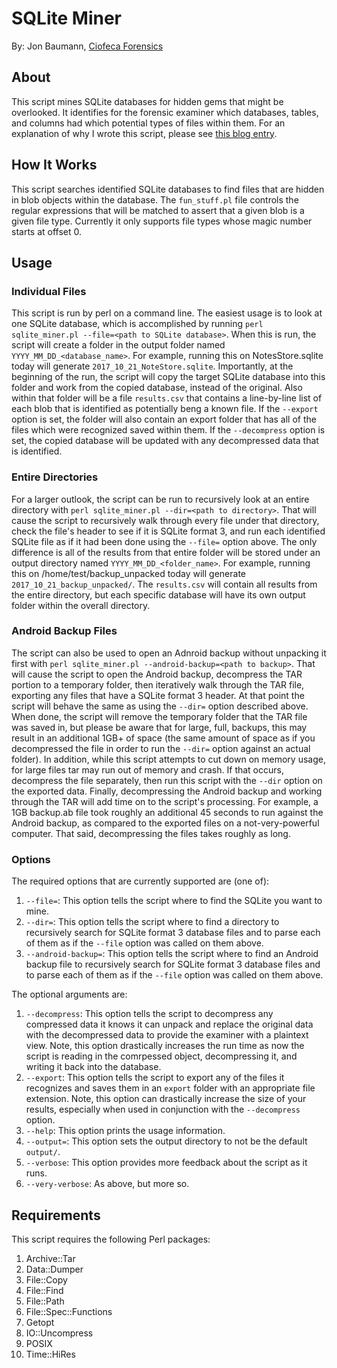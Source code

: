 # SQLite Miner
By: Jon Baumann, [Ciofeca Forensics](https://www.ciofecaforensics.com)

## About
This script mines SQLite databases for hidden gems that might be overlooked. It identifies for the forensic examiner which databases, tables, and columns had which potential types of files within them. For an explanation of why I wrote this script, please see [this blog entry](https://www.ciofecaforensics.com/2017/10/23/mining-hidden-gems-with-sqlite-miner/).

## How It Works
This script searches identified SQLite databases to find files that are hidden in blob objects within the database. The `fun_stuff.pl` file controls the regular expressions that will be matched to assert that a given blob is a given file type. Currently it only supports file types whose magic number starts at offset 0.

## Usage
### Individual Files
This script is run by perl on a command line. The easiest usage is to look at one SQLite database, which is accomplished by running `perl sqlite_miner.pl --file=<path to SQLite database>`. When this is run, the script will create a folder in the output folder named `YYYY_MM_DD_<database_name>`. For example, running this on NotesStore.sqlite today will generate `2017_10_21_NoteStore.sqlite`. Importantly, at the beginning of the run, the script will copy the target SQLite database into this folder and work from the copied database, instead of the original. Also within that folder will be a file `results.csv` that contains a line-by-line list of each blob that is identified as potentially beng a known file. If the `--export` option is set, the folder will also contain an export folder that has all of the files which were recognized saved within them. If the `--decompress` option is set, the copied database will be updated with any decompressed data that is identified.

### Entire Directories
For a larger outlook, the script can be run to recursively look at an entire directory with `perl sqlite_miner.pl --dir=<path to directory>`. That will cause the script to recursively walk through every file under that directory, check the file's header to see if it is SQLite format 3, and run each identified SQLite file as if it had been done using the `--file=` option above. The only difference is all of the results from that entire folder will be stored under an output directory named `YYYY_MM_DD_<folder_name>`. For example, running this on /home/test/backup_unpacked today will generate `2017_10_21_backup_unpacked/`. The `results.csv` will contain all results from the entire directory, but each specific database will have its own output folder within the overall directory.

### Android Backup Files
The script can also be used to open an Adnroid backup without unpacking it first with `perl sqlite_miner.pl --android-backup=<path to backup>`. That will cause the script to open the Android backup, decompress the TAR portion to a temporary folder, then iteratively walk through the TAR file, exporting any files that have a SQLite format 3 header. At that point the script will behave the same as using the `--dir=` option described above. When done, the script will remove the temporary folder that the TAR file was saved in, but please be aware that for large, full, backups, this may result in an additional 1GB+ of space (the same amount of space as if you decompressed the file in order to run the `--dir=` option against an actual folder). In addition, while this script attempts to cut down on memory usage, for large files tar may run out of memory and crash. If that occurs, decompress the file separately, then run this script with the `--dir` option on the exported data. Finally, decompressing the Android backup and working through the TAR will add time on to the script's processing. For example, a 1GB backup.ab file took roughly an additional 45 seconds to run against the Android backup, as compared to the exported files on a not-very-powerful computer. That said, decompressing the files takes roughly as long.

### Options
The required options that are currently supported are (one of):
1. `--file=`: This option tells the script where to find the SQLite you want to mine. 
2. `--dir=`: This option tells the script where to find a directory to recursively search for SQLite format 3 database files and to parse each of them as if the `--file` option was called on them above.
3. `--android-backup=`: This option tells the script where to find an Android backup file to recursively search for SQLite format 3 database files and to parse each of them as if the `--file` option was called on them above.

The optional arguments are:
1. `--decompress`: This option tells the script to decompress any compressed data it knows it can unpack and replace the original data with the decompressed data to provide the examiner with a plaintext view. Note, this option drastically increases the run time as now the script is reading in the comrpessed object, decompressing it, and writing it back into the database.
2. `--export`: This option tells the script to export any of the files it recognizes and saves them in an `export` folder with an appropriate file extension. Note, this option can drastically increase the size of your results, especially when used in conjunction with the `--decompress` option.
3. `--help`: This option prints the usage information.
4. `--output=`: This option sets the output directory to not be the default `output/`.
5. `--verbose`: This option provides more feedback about the script as it runs.
6. `--very-verbose`: As above, but more so.

## Requirements
This script requires the following Perl packages:
1. Archive::Tar
1. Data::Dumper
2. File::Copy
8. File::Find
4. File::Path
3. File::Spec::Functions
4. Getopt
5. IO::Uncompress
6. POSIX
7. Time::HiRes
